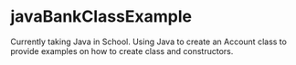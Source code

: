 # javaBankClassExample
Currently taking Java in School. 
Using Java to create an Account class to provide examples on how to create class and constructors. 
